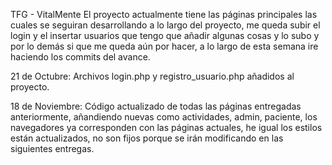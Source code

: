 TFG - VitalMente 
El proyecto actualmente tiene las páginas principales las cuales se seguiran desarrollando a lo largo del proyecto, me queda subir el login y el insertar usuarios que tengo que añadir algunas cosas y lo subo y por lo demás
si que me queda aún por hacer, a lo largo de esta semana ire haciendo los commits del avance. 

21 de Octubre:
Archivos login.php y registro_usuario.php añadidos al proyecto.

18 de Noviembre:
Código actualizado de todas las páginas entregadas anteriormente, añandiendo nuevas como actividades, admin, paciente, los navegadores ya corresponden con las páginas actuales, he igual los estilos están actualizados, no son fijos porque se irán modificando en las siguientes entregas. 
